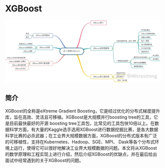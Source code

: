 # XGBoost
![image](https://github.com/jackychancjcjcj/ML-DL-Learning/blob/master/framework.jpg)
## 简介
XGBoost的全称是eXtreme Gradient Boosting，它是经过优化的分布式梯度提升库，旨在高效、灵活且可移植。XGBoost是大规模并行boosting tree的工具，它是目前最快最好的开源 boosting tree工具包，比常见的工具包快10倍以上。在数据科学方面，有大量的Kaggle选手选用XGBoost进行数据挖掘比赛，是各大数据科学比赛的必杀武器；在工业界大规模数据方面，XGBoost的分布式版本有广泛的可移植性，支持在Kubernetes、Hadoop、SGE、MPI、 Dask等各个分布式环境上运行，使得它可以很好地解决工业界大规模数据的问题。本文将从XGBoost的数学原理和工程实现上进行介绍，然后介绍XGBoost的优缺点，并在最后给出面试中经常遇到的关于XGBoost的问题。

